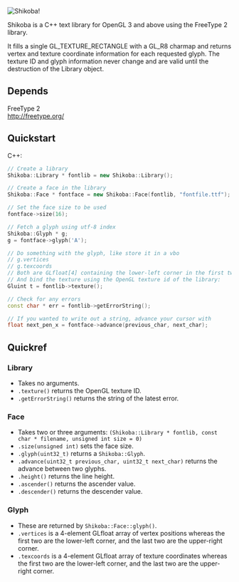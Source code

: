 ![Shikoba!](http://queatz.com/static/Shikoba.png)

Shikoba is a C++ text library for OpenGL 3 and above using the FreeType 2 library.

It fills a single GL_TEXTURE_RECTANGLE with a GL_R8 charmap and returns vertex and texture coordinate information for each requested glyph.  The texture ID and glyph information never change and are valid until the destruction of the Library object.

Depends
------

FreeType 2  
http://freetype.org/

Quickstart
---------

C++:

```c++
// Create a library
Shikoba::Library * fontlib = new Shikoba::Library();

// Create a face in the library
Shikoba::Face * fontface = new Shikoba::Face(fontlib, "fontfile.ttf");

// Set the face size to be used
fontface->size(16);

// Fetch a glyph using utf-8 index
Shikoba::Glyph * g;
g = fontface->glyph('A');

// Do something with the glyph, like store it in a vbo
// g.vertices
// g.texcoords
// Both are GLfloat[4] containing the lower-left corner in the first two values and the upper right corner in the last two values
// And bind the texture using the OpenGL texture id of the library:
Gluint t = fontlib->texture();

// Check for any errors
const char * err = fontlib->getErrorString();

// If you wanted to write out a string, advance your cursor with
float next_pen_x = fontface->advance(previous_char, next_char);
```

Quickref
-------

### Library

* Takes no arguments.
* `.texture()` returns the OpenGL texture ID.
* `.getErrorString()` returns the string of the latest error.

### Face

* Takes two or three arguments: `(Shikoba::Library * fontlib, const char * filename, unsigned int size = 0)`
* `.size(unsigned int)` sets the face size.
* `.glyph(uint32_t)` returns a `Shikoba::Glyph`.
* `.advance(uint32_t previous_char, uint32_t next_char)` returns the advance between two glyphs.
* `.height()` returns the line height.
* `.ascender()` returns the ascender value.
* `.descender()` returns the descender value.

### Glyph

* These are returned by `Shikoba::Face::glyph()`.
* `.vertices` is a 4-element GLfloat array of vertex positions whereas the first two are the lower-left corner, and the last two are the upper-right corner.
* `.texcoords` is a 4-element GLfloat array of texture coordinates whereas the first two are the lower-left corner, and the last two are the upper-right corner.
